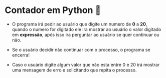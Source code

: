 # __Contador em Python :arrows_counterclockwise:__

- O programa irá pedir ao usuário que digite um numero de **0** a **20**, quando o numero for digitado ele ira mostrar ao usuário o valor digitado em **expressão**, após isso ira perguntar ao usuário se quer continuar ou não.
- Se o usuário decidir não continuar com o processo, o programa se encerra!

- Caso o usuário digite algum valor que não esta entre 0 e 20 irá mostrar uma mensagem de erro e solicitando que repita o processo. 

  

 